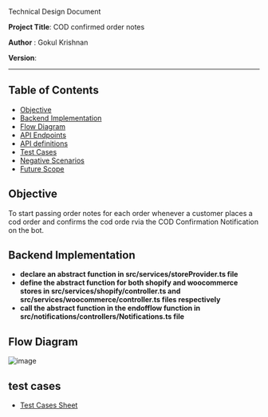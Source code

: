 Technical Design Document

**Project Title**: COD confirmed order notes

**Author** : Gokul Krishnan

**Version**:

---

## Table of Contents

- [Objective](#Objective)
- [Backend Implementation](#Backend-Implementation)
- [Flow Diagram](#Flow-Diagram)
- [API Endpoints](#API-Endpoints)
- [API definitions](#API-definitions)
- [Test Cases](#test-cases)
- [Negative Scenarios](#Negative-Scenarios)
- [Future Scope](#Future-Scope)

  

## **Objective**

  To start passing order notes for each order whenever a customer places a cod order and confirms the cod orde rvia the COD Confirmation Notification on the bot.




## **Backend Implementation**

- **declare an abstract function in src/services/storeProvider.ts file**
- **define the abstract function for both shopify and woocommerce stores in src/services/shopify/controller.ts  and src/services/woocommerce/controller.ts files respectively**
- **call the abstract function in the endofflow function in src/notifications/controllers/Notifications.ts file**


## **Flow Diagram**
![image](https://github.com/user-attachments/assets/bc253307-b9b9-4d5b-a322-fd0bb9bb48e0)


## **test cases**
- [Test Cases Sheet](https://docs.google.com/spreadsheets/d/1T1WkJ1I1yV2c2wCxsbaRHHz5E03pEd5Qs4dNTLfI31A/edit?usp=sharing)

